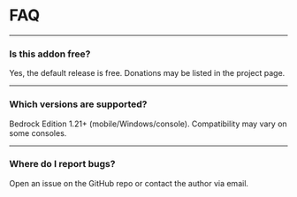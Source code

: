 # FAQ

---

### Is this addon free?  
Yes, the default release is free. Donations may be listed in the project page.

---

### Which versions are supported?  
Bedrock Edition 1.21+ (mobile/Windows/console). Compatibility may vary on some consoles.

---

### Where do I report bugs?  
Open an issue on the GitHub repo or contact the author via email.
